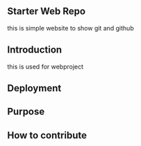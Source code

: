 ## Starter Web Repo

this is simple website to show git and github
## Introduction

this is used for webproject
## Deployment

## Purpose

## How to contribute
